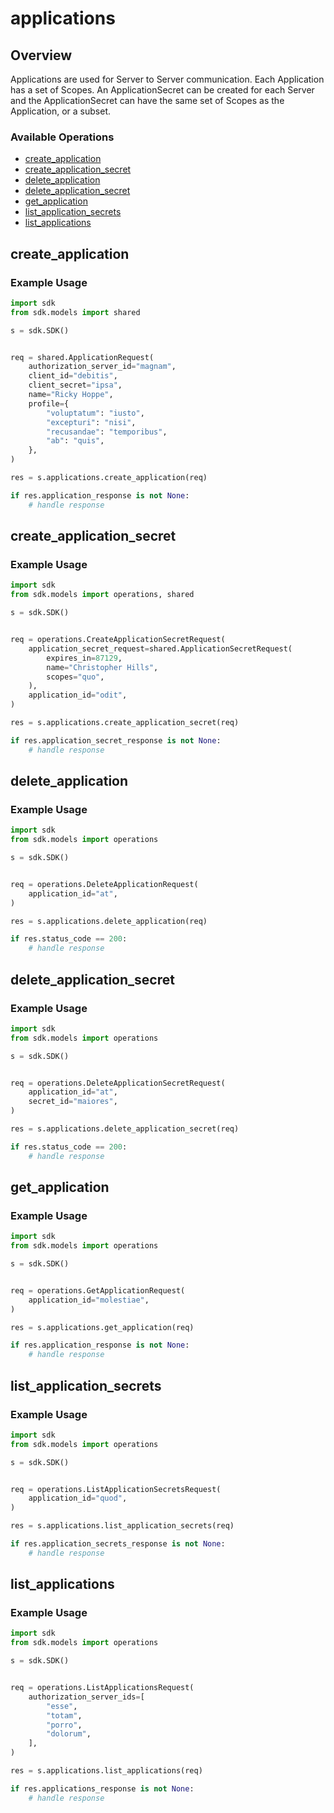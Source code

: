 # applications

## Overview

Applications are used for Server to Server communication. Each Application has a set of Scopes. An ApplicationSecret can be created for each Server and the ApplicationSecret can have the same set of Scopes as the Application, or a subset.

### Available Operations

* [create_application](#create_application)
* [create_application_secret](#create_application_secret)
* [delete_application](#delete_application)
* [delete_application_secret](#delete_application_secret)
* [get_application](#get_application)
* [list_application_secrets](#list_application_secrets)
* [list_applications](#list_applications)

## create_application

### Example Usage

```python
import sdk
from sdk.models import shared

s = sdk.SDK()


req = shared.ApplicationRequest(
    authorization_server_id="magnam",
    client_id="debitis",
    client_secret="ipsa",
    name="Ricky Hoppe",
    profile={
        "voluptatum": "iusto",
        "excepturi": "nisi",
        "recusandae": "temporibus",
        "ab": "quis",
    },
)

res = s.applications.create_application(req)

if res.application_response is not None:
    # handle response
```

## create_application_secret

### Example Usage

```python
import sdk
from sdk.models import operations, shared

s = sdk.SDK()


req = operations.CreateApplicationSecretRequest(
    application_secret_request=shared.ApplicationSecretRequest(
        expires_in=87129,
        name="Christopher Hills",
        scopes="quo",
    ),
    application_id="odit",
)

res = s.applications.create_application_secret(req)

if res.application_secret_response is not None:
    # handle response
```

## delete_application

### Example Usage

```python
import sdk
from sdk.models import operations

s = sdk.SDK()


req = operations.DeleteApplicationRequest(
    application_id="at",
)

res = s.applications.delete_application(req)

if res.status_code == 200:
    # handle response
```

## delete_application_secret

### Example Usage

```python
import sdk
from sdk.models import operations

s = sdk.SDK()


req = operations.DeleteApplicationSecretRequest(
    application_id="at",
    secret_id="maiores",
)

res = s.applications.delete_application_secret(req)

if res.status_code == 200:
    # handle response
```

## get_application

### Example Usage

```python
import sdk
from sdk.models import operations

s = sdk.SDK()


req = operations.GetApplicationRequest(
    application_id="molestiae",
)

res = s.applications.get_application(req)

if res.application_response is not None:
    # handle response
```

## list_application_secrets

### Example Usage

```python
import sdk
from sdk.models import operations

s = sdk.SDK()


req = operations.ListApplicationSecretsRequest(
    application_id="quod",
)

res = s.applications.list_application_secrets(req)

if res.application_secrets_response is not None:
    # handle response
```

## list_applications

### Example Usage

```python
import sdk
from sdk.models import operations

s = sdk.SDK()


req = operations.ListApplicationsRequest(
    authorization_server_ids=[
        "esse",
        "totam",
        "porro",
        "dolorum",
    ],
)

res = s.applications.list_applications(req)

if res.applications_response is not None:
    # handle response
```
